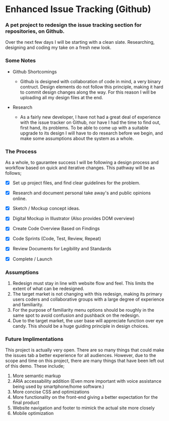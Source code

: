 # Enhanced Issue Tracking (Github)
### A pet project to redesign the issue tracking section for repositories, on Github.  

Over the next few days I will be starting with a clean slate. Researching, designing and coding my take on a fresh new look.

### Some Notes
* Github Shortcomings 
   * Github is designed with collaboration of code in mind, a very binary contruct. Design elements do not follow this principle, making it hard to commit design changes along the way. For this reason I will be uploading all my design files at the end.
   
* Research
   * As a fairly new developer, I have not had a great deal of experience with the issue tracker on Github, nor have I had the time to find out, first hand, its problems. To be able to come up with a suitable upgrade to its design I will have to do research before we begin, and make some assumptions about the system as a whole.
   

### The Process

As a whole, to gaurantee success I will be following a design process and workflow based on quick and iterative changes. This pathway will be as follows;

 - [x] Set up project files, and find clear guidelines for the problem.
 - [x] Research and document personal take away's and public opinions online.
 - [x] Sketch / Mockup concept ideas.
 - [x] Digital Mockup in Illustrator (Also provides DOM overview)
 - [x] Create Code Overview Based on Findings
 - [x] Code Sprints (Code, Test, Review, Repeat)
 - [x] Review Documents for Legibility and Standards
 - [x] Complete / Launch
 

### Assumptions
1. Redesign must stay in line with website flow and feel. This limits the extent of what can be redesigned.
2. The target market is not changing with this redesign, making its primary users coders and collaborative groups with a large degree of experience and familiarity.
3. For the purpose of familiarity menu options should be roughly in the same spot to avoid confusion and pushback on the redesign.
4. Due to the target market, the user base will appreciate function over eye candy. This should be a huge guiding principle in design choices. 

### Future Implimentations

This project is actually very open. There are so many things that could make the issues tab a better experience for all audiences. However, due to the scope and time on this project, there are many things that have been left out of this demo. These include;

1. More semantic markup
2. ARIA accessability addition (Even more important with voice assistance being used by smartphone/home software.)
3. More concise CSS and optimizations 
4. More functionality on the front-end giving a better expectation for the final product 
5. Website navigation and footer to mimick the actual site more closely
6. Mobile optimization
